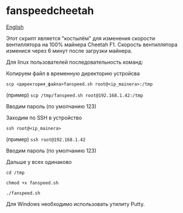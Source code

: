 # fanspeedcheetah
[English](https://github.com/kosbas/fanspeedcheetah/blob/main/README_EN.md)


Этот скрипт является "костылём" для изменения скорости вентиллятора на 100% майнера Cheetah F1.
Скорость вентиллятора изменися через 6 минут после загрузки майнера.

Для linux пользователей последовательность команд:

Копируем файл в временную директорию устройсва

`scp <директория_файла>fanspeed.sh root@<ip_mainera>:/tmp`

(пример)
`scp /tmp/fanspeed.sh root@192.168.1.42:/tmp`

Вводим пароль (по умолчанию 123)

Заходим по SSH в устройство

`ssh root@<ip_mainera>`

(пример)
`ssh root@192.168.1.42`

Вводим пароль (по умолчанию 123)

Дальше у всех одинаково

`cd /tmp`

`chmod +x fanspeed.sh`

`./fanspeed.sh`


Для Windows необходимо использовать утилиту Putty.

